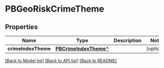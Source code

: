 # PBGeoRiskCrimeTheme

## Properties
Name | Type | Description | Notes
------------ | ------------- | ------------- | -------------
**crimeIndexTheme** | [**PBCrimeIndexTheme***](PBCrimeIndexTheme.md) |  | [optional] 

[[Back to Model list]](../README.md#documentation-for-models) [[Back to API list]](../README.md#documentation-for-api-endpoints) [[Back to README]](../README.md)


